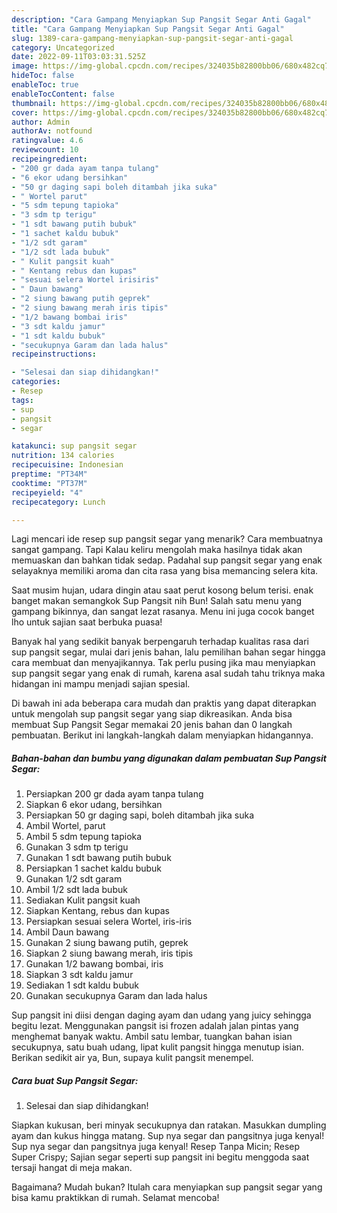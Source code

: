 ```yaml
---
description: "Cara Gampang Menyiapkan Sup Pangsit Segar Anti Gagal"
title: "Cara Gampang Menyiapkan Sup Pangsit Segar Anti Gagal"
slug: 1389-cara-gampang-menyiapkan-sup-pangsit-segar-anti-gagal
category: Uncategorized
date: 2022-09-11T03:03:31.525Z
image: https://img-global.cpcdn.com/recipes/324035b82800bb06/680x482cq70/sup-pangsit-segar-foto-resep-utama.jpg
hideToc: false
enableToc: true
enableTocContent: false
thumbnail: https://img-global.cpcdn.com/recipes/324035b82800bb06/680x482cq70/sup-pangsit-segar-foto-resep-utama.jpg
cover: https://img-global.cpcdn.com/recipes/324035b82800bb06/680x482cq70/sup-pangsit-segar-foto-resep-utama.jpg
author: Admin
authorAv: notfound
ratingvalue: 4.6
reviewcount: 10
recipeingredient:
- "200 gr dada ayam tanpa tulang"
- "6 ekor udang bersihkan"
- "50 gr daging sapi boleh ditambah jika suka"
- " Wortel parut"
- "5 sdm tepung tapioka"
- "3 sdm tp terigu"
- "1 sdt bawang putih bubuk"
- "1 sachet kaldu bubuk"
- "1/2 sdt garam"
- "1/2 sdt lada bubuk"
- " Kulit pangsit kuah"
- " Kentang rebus dan kupas"
- "sesuai selera Wortel irisiris"
- " Daun bawang"
- "2 siung bawang putih geprek"
- "2 siung bawang merah iris tipis"
- "1/2 bawang bombai iris"
- "3 sdt kaldu jamur"
- "1 sdt kaldu bubuk"
- "secukupnya Garam dan lada halus"
recipeinstructions:

- "Selesai dan siap dihidangkan!"
categories:
- Resep
tags:
- sup
- pangsit
- segar

katakunci: sup pangsit segar 
nutrition: 134 calories
recipecuisine: Indonesian
preptime: "PT34M"
cooktime: "PT37M"
recipeyield: "4"
recipecategory: Lunch

---
```



Lagi mencari ide resep sup pangsit segar yang menarik? Cara membuatnya sangat gampang. Tapi Kalau keliru mengolah maka hasilnya tidak akan memuaskan dan bahkan tidak sedap. Padahal sup pangsit segar yang enak selayaknya memiliki aroma dan cita rasa yang bisa memancing selera kita.


Saat musim hujan, udara dingin atau saat perut kosong belum terisi. enak banget makan semangkok Sup Pangsit nih Bun! Salah satu menu yang gampang bikinnya, dan sangat lezat rasanya. Menu ini juga cocok banget lho untuk sajian saat berbuka puasa!

Banyak hal yang sedikit banyak berpengaruh terhadap kualitas rasa dari sup pangsit segar, mulai dari jenis bahan, lalu pemilihan bahan segar hingga cara membuat dan menyajikannya. Tak perlu pusing jika mau menyiapkan sup pangsit segar yang enak di rumah, karena asal sudah tahu triknya maka hidangan ini mampu menjadi sajian spesial.


Di bawah ini ada beberapa cara mudah dan praktis yang dapat diterapkan untuk mengolah sup pangsit segar yang siap dikreasikan. Anda bisa membuat Sup Pangsit Segar memakai 20 jenis bahan dan 0 langkah pembuatan. Berikut ini langkah-langkah dalam menyiapkan hidangannya.

<!--inarticleads1-->

##### Bahan-bahan dan bumbu yang digunakan dalam pembuatan Sup Pangsit Segar:

1. Persiapkan 200 gr dada ayam tanpa tulang
1. Siapkan 6 ekor udang, bersihkan
1. Persiapkan 50 gr daging sapi, boleh ditambah jika suka
1. Ambil  Wortel, parut
1. Ambil 5 sdm tepung tapioka
1. Gunakan 3 sdm tp terigu
1. Gunakan 1 sdt bawang putih bubuk
1. Persiapkan 1 sachet kaldu bubuk
1. Gunakan 1/2 sdt garam
1. Ambil 1/2 sdt lada bubuk
1. Sediakan  Kulit pangsit kuah
1. Siapkan  Kentang, rebus dan kupas
1. Persiapkan sesuai selera Wortel, iris-iris
1. Ambil  Daun bawang
1. Gunakan 2 siung bawang putih, geprek
1. Siapkan 2 siung bawang merah, iris tipis
1. Gunakan 1/2 bawang bombai, iris
1. Siapkan 3 sdt kaldu jamur
1. Sediakan 1 sdt kaldu bubuk
1. Gunakan secukupnya Garam dan lada halus


Sup pangsit ini diisi dengan daging ayam dan udang yang juicy sehingga begitu lezat. Menggunakan pangsit isi frozen adalah jalan pintas yang menghemat banyak waktu. Ambil satu lembar, tuangkan bahan isian secukupnya, satu buah udang, lipat kulit pangsit hingga menutup isian. Berikan sedikit air ya, Bun, supaya kulit pangsit menempel. 

<!--inarticleads2-->

##### Cara buat Sup Pangsit Segar:


1. Selesai dan siap dihidangkan!

Siapkan kukusan, beri minyak secukupnya dan ratakan. Masukkan dumpling ayam dan kukus hingga matang. Sup nya segar dan pangsitnya juga kenyal! Sup nya segar dan pangsitnya juga kenyal! Resep Tanpa Micin; Resep Super Crispy; Sajian segar seperti sup pangsit ini begitu menggoda saat tersaji hangat di meja makan. 

Bagaimana? Mudah bukan? Itulah cara menyiapkan sup pangsit segar yang bisa kamu praktikkan di rumah. Selamat mencoba!
